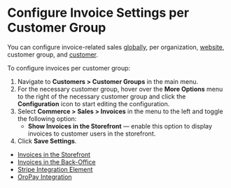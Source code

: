 <a id="user-guide-customer-group-invoice-settings"></a>

# Configure Invoice Settings per Customer Group

You can configure invoice-related sales [globally](../../../../../system/configuration/commerce/sales/global-invoices.md#configuration-guide-commerce-configuration-sales-invoices), per organization, [website](../../../../../system/websites/web-configuration/commerce/sales/website-invoices.md#user-guide-system-configuration-commerce-sales-invoices-per-website), customer group, and [customer](../../../../customers/customer-configuration/commerce/sales/customer-invoices-settings.md#user-guide-customers-invoice-settings).

To configure invoices per customer group:

1. Navigate to **Customers > Customer Groups** in the main menu.
2. For the necessary customer group, hover over the <i class="fa fa-ellipsis-h fa-lg" aria-hidden="true"></i> **More Options** menu to the right of the necessary customer group and click the <i class="fas fa-cog" aria-hidden="true"></i> **Configuration** icon to start editing the configuration.
3. Select **Commerce > Sales > Invoices** in the menu to the left and toggle the following option:
   * **Show Invoices in the Storefront** — enable this option to display invoices to customer users in the storefront.
4. Click **Save Settings**.

* [Invoices in the Storefront](../../../../../../storefront/account/invoices/index.md#frontstore-guide-invoices)
* [Invoices in the Back-Office](../../../../../sales/invoices/index.md#user-guide-sales-invoices)
* [Stripe Integration Element](../../../../../system/integrations/payment-integration/stripe/index.md#user-guide-payment-payment-providers-stripe-element)
* [OroPay Integration](../../../../../system/integrations/payment-integration/oropay/index.md#user-guide-payment-oropay)

<!-- fa-bars = fa-navicon -->
<!-- Ic Tiles is used as Set As Default in saved views, and as tiles in display layout options -->
<!-- IcPencil refers to Rename in Commerce and Inline Editing in CRM -->
<!-- Check mark in the square. -->
<!-- SortDesc is also used as drop-down arrow -->
<!-- A -->
<!-- B -->
<!-- C -->
<!-- D -->
<!-- E -->
<!-- F -->
<!-- G -->
<!-- H -->
<!-- I -->
<!-- L -->
<!-- M -->
<!-- P -->
<!-- R -->
<!-- S -->
<!-- T -->
<!-- U -->
<!-- Z -->
